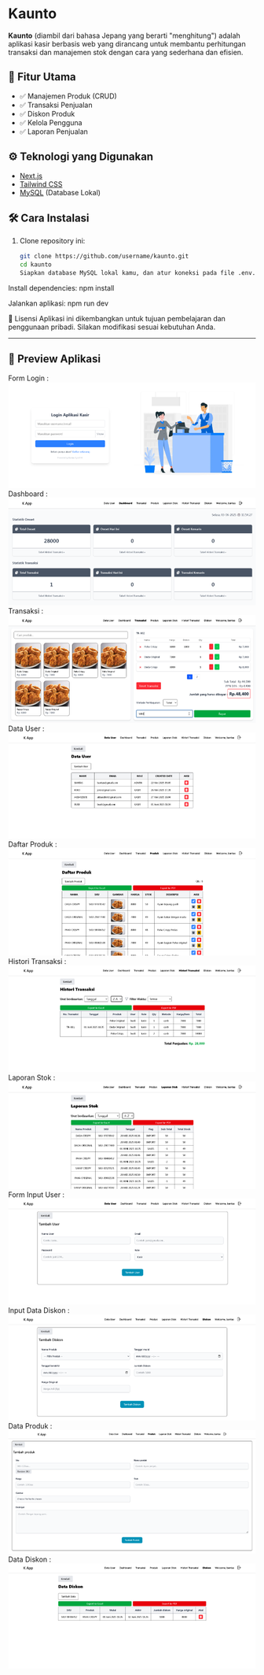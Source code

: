 # Kaunto

**Kaunto** (diambil dari bahasa Jepang yang berarti "menghitung") adalah aplikasi kasir berbasis web yang dirancang untuk membantu perhitungan transaksi dan manajemen stok dengan cara yang sederhana dan efisien.

## 🚀 Fitur Utama

- ✅ Manajemen Produk (CRUD)
- ✅ Transaksi Penjualan
- ✅ Diskon Produk
- ✅ Kelola Pengguna
- ✅ Laporan Penjualan

## ⚙️ Teknologi yang Digunakan

- [Next.js](https://nextjs.org/)
- [Tailwind CSS](https://tailwindcss.com/)
- [MySQL](https://www.mysql.com/) (Database Lokal)

## 🛠️ Cara Instalasi

1. Clone repository ini:
   ```bash
   git clone https://github.com/username/kaunto.git
   cd kaunto
   Siapkan database MySQL lokal kamu, dan atur koneksi pada file .env.local.
   ```

Install dependencies:
npm install

Jalankan aplikasi:
npm run dev

📄 Lisensi
Aplikasi ini dikembangkan untuk tujuan pembelajaran dan penggunaan pribadi. Silakan modifikasi sesuai kebutuhan Anda.

---

## 📸 Preview Aplikasi

Form Login :
![Tampilan Form Login](./public/images/Form_Login.png)
Dashboard :
![Tampilan Dashboard](./public/images/Dashboard.png)
Transaksi :
![Tampilan Transaksi](./public/images/Transaksi.png)
Data User :
![Tampilan Data User](./public/images/Data_User.png)
Daftar Produk :
![Tampilan Daftar Produk](./public/images/Daftar_Produk.png)
Histori Transaksi :
![Tampilan Histori Transaksi](./public/images/Histori_Transaksi.png)
Laporan Stok :
![Tampilan Laporan Stok](./public/images/Laporan_Stok.png)
Form Input User :
![Tampilan Form Input User](./public/images/Form_Input_User.png)
Input Data Diskon :
![Tampilan Form Input Data Diskon](./public/images/Form_Input_Data_Diskon.png)
Data Produk :
![Tampilan Form Input Data Produk](./public/images/Form_Input_Produk.png)
Data Diskon :
![Tampilan Data Diskon](./public/images/Data_Diskon.png)
